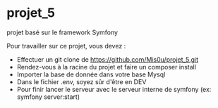 # projet_5
projet basé sur le framework Symfony

Pour travailler sur ce projet, vous devez :
- Effectuer un git clone de https://github.com/Mis0u/projet_5.git
- Rendez-vous à la racine du projet et faire un composer install
- Importer la base de donnée dans votre base Mysql
- Dans le fichier .env, soyez sûr d'être en DEV
- Pour finir lancer le serveur avec le serveur interne de symfony (ex: symfony server:start)
